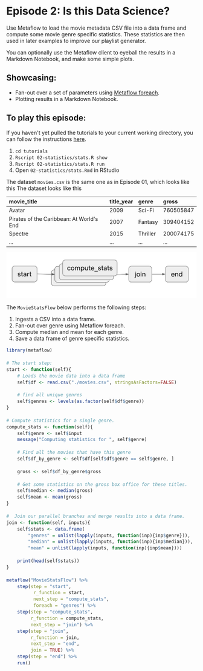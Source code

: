 # Episode 2: Is this Data Science?

Use Metaflow to load the movie metadata CSV file into a data frame and compute some movie genre specific statistics. These statistics are then used in later examples to improve our playlist generator.

You can optionally use the Metaflow client to eyeball the results in a Markdown Notebook, and make some simple plots.

## Showcasing:

* Fan-out over a set of parameters using [Metaflow foreach](../../../metaflow/basics.md#foreach).
* Plotting results in a Markdown Notebook.

## To play this episode:

If you haven't yet pulled the tutorials to your current working directory, you can follow the instructions [here](../#pull-tutorials). 

1. `cd tutorials`
2. `Rscript 02-statistics/stats.R show`
3. `Rscript 02-statistics/stats.R run`
4. Open `02-statistics/stats.Rmd` in RStudio

The dataset `movies.csv` is the same one as in Episode 01, which looks like this The dataset looks like this

| movie\_title | title\_year | genre | gross |
| :--- | :--- | :--- | :--- |
| Avatar | 2009 | Sci-Fi | 760505847 |
| Pirates of the Caribbean: At World's End | 2007 | Fantasy | 309404152 |
| Spectre | 2015 | Thriller | 200074175 |
| ... | ... | ... | ... |

![](../../../.gitbook/assets/tutorial-episode-2.png)

The `MovieStatsFlow` below performs the following steps:

1. Ingests a CSV into a data frame.
2. Fan-out over genre using Metaflow foreach.
3. Compute median and mean for each genre.
4. Save a data frame of genre specific statistics.

```r
library(metaflow)

# The start step:
start <- function(self){
    # Loads the movie data into a data frame
    self$df <- read.csv("./movies.csv", stringsAsFactors=FALSE)

    # find all unique genres
    self$genres <- levels(as.factor(self$df$genre))
}

# Compute statistics for a single genre.
compute_stats <- function(self){
    self$genre <- self$input
    message("Computing statistics for ", self$genre)

    # Find all the movies that have this genre 
    self$df_by_genre <- self$df[self$df$genre == self$genre, ]

    gross <- self$df_by_genre$gross

    # Get some statistics on the gross box office for these titles.
    self$median <- median(gross) 
    self$mean <- mean(gross)
}

#  Join our parallel branches and merge results into a data frame.
join <- function(self, inputs){
    self$stats <- data.frame(
        "genres" = unlist(lapply(inputs, function(inp){inp$genre})),
        "median" = unlist(lapply(inputs, function(inp){inp$median})),
        "mean" = unlist(lapply(inputs, function(inp){inp$mean})))

    print(head(self$stats))
}

metaflow("MovieStatsFlow") %>%
    step(step = "start",
          r_function = start,
          next_step = "compute_stats",
          foreach = "genres") %>%
    step(step = "compute_stats",
         r_function = compute_stats,
         next_step = "join") %>%
    step(step = "join",
         r_function = join,
         next_step = "end",
         join = TRUE) %>%
    step(step = "end") %>%
    run()
```

